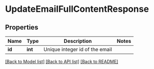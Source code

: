 # UpdateEmailFullContentResponse

## Properties
Name | Type | Description | Notes
------------ | ------------- | ------------- | -------------
**id** | **int** | Unique integer id of the email | 

[[Back to Model list]](../README.md#documentation-for-models) [[Back to API list]](../README.md#documentation-for-api-endpoints) [[Back to README]](../README.md)


